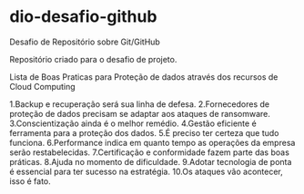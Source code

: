 # dio-desafio-github
Desafio de Repositório sobre Git/GitHub

Repositório criado para o desafio de projeto.

Lista de Boas Praticas para Proteção de dados através dos recursos de Cloud Computing

1.Backup e recuperação será sua linha de defesa.
2.Fornecedores de proteção de dados precisam se adaptar aos ataques de ransomware.
3.Conscientização ainda é o melhor remédio.
4.Gestão eficiente é ferramenta para a proteção dos dados.
5.É preciso ter certeza que tudo funciona.
6.Performance indica em quanto tempo as operações da empresa serão restabelecidas.
7.Certificação e conformidade fazem parte das boas práticas.
8.Ajuda no momento de dificuldade.
9.Adotar tecnologia de ponta é essencial para ter sucesso na estratégia.
10.Os ataques vão acontecer, isso é fato.
